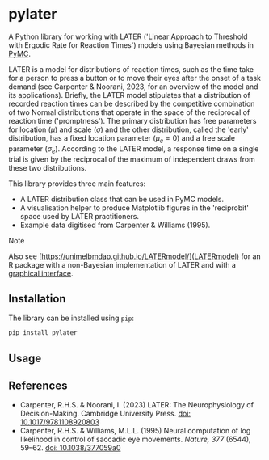 # pylater

A Python library for working with LATER ('Linear Approach to Threshold with Ergodic Rate for Reaction Times') models using Bayesian methods in [PyMC](https://www.pymc.io).

LATER is a model for distributions of reaction times, such as the time take for a person to press a button or to move their eyes after the onset of a task demand (see Carpenter & Noorani, 2023, for an overview of the model and its applications).
Briefly, the LATER model stipulates that a distribution of recorded reaction times can be described by the competitive combination of two Normal distributions that operate in the space of the reciprocal of reaction time ('promptness').
The primary distribution has free parameters for location ($\mu$) and scale ($\sigma$) and the other distribution, called the 'early' distribution, has a fixed location parameter ($\mu_e = 0$) and a free scale parameter ($\sigma_e$).
According to the LATER model, a response time on a single trial is given by the reciprocal of the maximum of independent draws from these two distributions.

This library provides three main features:

* A LATER distribution class that can be used in PyMC models.
* A visualisation helper to produce Matplotlib figures in the 'reciprobit' space used by LATER practitioners.
* Example data digitised from Carpenter & Williams (1995).

> [!NOTE]
> Also see [https://unimelbmdap.github.io/LATERmodel/](LATERmodel) for an R package with a non-Bayesian implementation of LATER and with a [graphical interface](https://later.researchsoftware.unimelb.edu.au/).

## Installation

The library can be installed using `pip`:

```bash
pip install pylater
```

## Usage




## References

* Carpenter, R.H.S. & Noorani, I. (2023) LATER: The Neurophysiology of Decision-Making. Cambridge University Press. [doi: 10.1017/9781108920803](https://doi.org/10.1017/9781108920803)
* Carpenter, R.H.S. & Williams, M.L.L. (1995) Neural computation of log likelihood in control of saccadic eye movements. *Nature, 377* (6544), 59–62. [doi: 10.1038/377059a0](https://doi.org/10.1038/377059a0)
